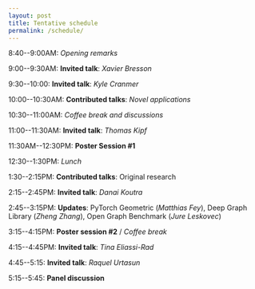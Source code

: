 ```yaml
---
layout: post
title: Tentative schedule
permalink: /schedule/
---
```


8:40--9:00AM: *Opening remarks*

9:00--9:30AM: **Invited talk**: *Xavier Bresson*

9:30--10:00: **Invited talk**: *Kyle Cranmer*

10:00--10:30AM: **Contributed talks**: *Novel applications*

10:30--11:00AM: *Coffee break and discussions*

11:00--11:30AM: **Invited talk**: *Thomas Kipf*

11:30AM--12:30PM: **Poster Session #1**

12:30--1:30PM: *Lunch*

1:30--2:15PM: **Contributed talks**: Original research

2:15--2:45PM: **Invited talk**: *Danai Koutra*

2:45--3:15PM: **Updates**: PyTorch Geometric (*Matthias Fey*), Deep Graph Library (*Zheng Zhang*), Open Graph Benchmark (*Jure Leskovec*) 

3:15--4:15PM: **Poster session #2** / *Coffee break* 

4:15--4:45PM: **Invited talk**: *Tina Eliassi-Rad*

4:45--5:15: **Invited talk**: *Raquel Urtasun*

5:15--5:45: **Panel discussion**
